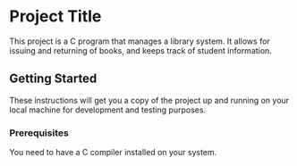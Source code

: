 # Project Title

This project is a C program that manages a library system. It allows for issuing and returning of books, and keeps track of student information.

## Getting Started

These instructions will get you a copy of the project up and running on your local machine for development and testing purposes.

### Prerequisites

You need to have a C compiler installed on your system.
